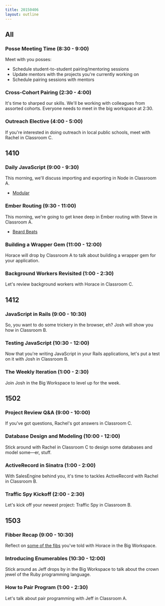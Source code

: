 ```yaml
---
title: 20150406
layout: outline
---
```


## All

### Posse Meeting Time (8:30 - 9:00)

Meet with you posses:

* Schedule student-to-student pairing/mentoring sessions
* Update mentors with the projects you're currently working on
* Schedule pairing sessions with mentors

### Cross-Cohort Pairing (2:30 - 4:00)

It's time to sharped our skills. We'll be working with colleagues from assorted cohorts.
Everyone needs to meet in the big workspace at 2:30.

### Outreach Elective (4:00 - 5:00)

If you're interested in doing outreach in local public schools, meet with Rachel in Classroom C.

## 1410

### Daily JavaScript (9:00 - 9:30)

This morning, we'll discuss importing and exporting in Node in Classroom A.

* [Modular](https://github.com/turingschool-examples/modular)

### Ember Routing (9:30 - 11:00)

This morning, we're going to get knee deep in Ember routing with Steve in Classroom A.

* [Beard Beats](https://github.com/turingschool-examples/beard-beats)

### Building a Wrapper Gem (11:00 - 12:00)

Horace will drop by Classroom A to talk about building a wrapper gem for your application.

### Background Workers Revisited (1:00 - 2:30)

Let's review background workers with Horace in Classroom C.

## 1412

### JavaScript in Rails (9:00 - 10:30)

So, you want to do some trickery in the browser, eh? Josh will show you how in Classroom B.

### Testing JavaScript (10:30 - 12:00)

Now that you're writing JavaScript in your Rails applications, let's put a test on it with Josh in Classroom B.

### The Weekly Iteration (1:00 - 2:30)

Join Josh in the Big Workspace to level up for the week.

## 1502

### Project Review Q&A (9:00 - 10:00)

If you've got questions, Rachel's got answers in Classroom C.

### Database Design and Modeling (10:00 - 12:00)

Stick around with Rachel in Classroom C to design some databases and model some—er, stuff.

### ActiveRecord in Sinatra (1:00 - 2:00)

With SalesEngine behind you, it's time to tackles ActiveRecord with Rachel in Classroom B.

### Traffic Spy Kickoff (2:00 - 2:30)

Let's kick off your newest project: Traffic Spy in Classroom B.

## 1503

### Fibber Recap (9:00 - 10:30)

Reflect on [some of the fibs](https://github.com/turingschool/challenges/blob/master/fibber.markdown) you've told with Horace in the Big Workspace.

### Introducing Enumerables (10:30 - 12:00)

Stick around as Jeff drops by in the Big Workspace to talk about the crown jewel of the Ruby programming language.

### How to Pair Program (1:00 - 2:30)

Let's talk about pair programming with Jeff in Classroom A.
